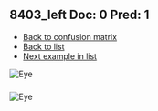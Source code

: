 ## 8403_left Doc: 0 Pred: 1
- [Back to confusion matrix](https://github.com/juliandewit/kaggle_retinopathy/blob/master/matrix.md)
- [Back to list](https://github.com/juliandewit/kaggle_retinopathy/blob/master/lists/01/list.md)
- [Next example in list](https://github.com/juliandewit/kaggle_retinopathy/blob/master/lists/01/84/8484_left.md)

![Eye](https://retinopaty.blob.core.windows.net/size1024/8403_left_0.jpeg)

### 

![Eye]()
